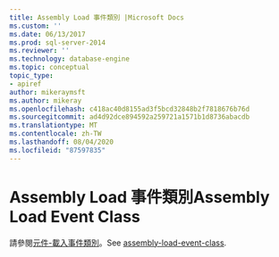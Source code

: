 ```yaml
---
title: Assembly Load 事件類別 |Microsoft Docs
ms.custom: ''
ms.date: 06/13/2017
ms.prod: sql-server-2014
ms.reviewer: ''
ms.technology: database-engine
ms.topic: conceptual
topic_type:
- apiref
author: mikeraymsft
ms.author: mikeray
ms.openlocfilehash: c418ac40d8155ad3f5bcd32848b2f7818676b76d
ms.sourcegitcommit: ad4d92dce894592a259721a1571b1d8736abacdb
ms.translationtype: MT
ms.contentlocale: zh-TW
ms.lasthandoff: 08/04/2020
ms.locfileid: "87597835"
---
```

# <a name="assembly-load-event-class"></a><span data-ttu-id="bbaed-102">Assembly Load 事件類別</span><span class="sxs-lookup"><span data-stu-id="bbaed-102">Assembly Load Event Class</span></span>
  <span data-ttu-id="bbaed-103">請參閱[元件-載入事件類別](../../database-engine/assembly-load-event-class.md)。</span><span class="sxs-lookup"><span data-stu-id="bbaed-103">See [assembly-load-event-class](../../database-engine/assembly-load-event-class.md).</span></span>  
